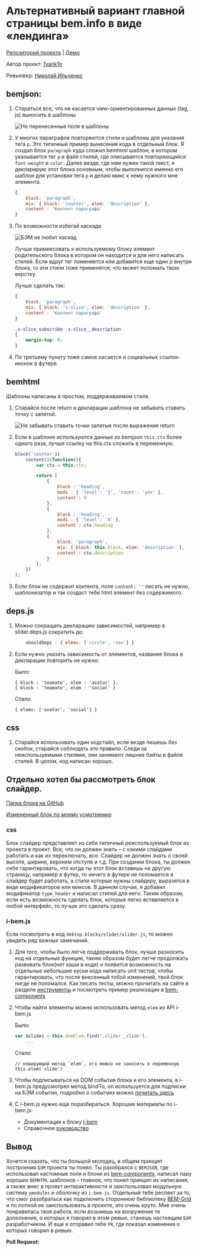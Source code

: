 # Альтернативный вариант главной страницы bem.info в виде «лендинга»

[Репозиторий проекта](https://github.com/1vank1n/bem-landing) | [Демо](https://1vank1n.github.io/bem-landing/ )

Автор проект: [1vank1n](https://github.com/1vank1n )

Ревьювер: [Николай Ильченко](https://ru.bem.info/authors/ilchenko-nikolay/ )

## bemjson:
1. Стараться все, что не касается view-ориентированных данных (tag, js) выносить в шаблоны

    ![Не перенесенные поля в шаблоны](https://img-fotki.yandex.ru/get/4425/246231603.0/0_149153_ddf80a5c_orig.png )

2. У многих параграфов повторяются стили и шаблоны для указания тега `p`. Это типичный пример вынесения кода в отдельный блок.
    Я создал блок `paragraph` куда сложил bemhtml шаблон, в котором указывается тег `p` и файл стилей, где описывается повторяющийся `font-weight` и `color`. Далее везде, где нам нужен такой текст, я декларирую этот блока основным, чтобы выполнился именно его шаблон для установки тега `p` и делаю микс к нему нужного мне элемента.

    ```js
    {
        block: 'paragraph',
        mix: { block: 'counter', elem: 'description' },
        content : 'Контент параграфа'
    }
    ```

3. По возможности избегай каскада

    ![БЭМ не любит каскад](https://img-fotki.yandex.ru/get/15524/246231603.0/0_149154_316c1b54_orig.png )

    Лучше примиксовать к используемому блоку элемент родительского блока в котором он находится и для него написать стилей. Если вдруг тег поменяется или добавится еще один p внутри блока, то эти стили тоже применятся, что может поломать твою верстку.

    Лучше сделать так:

    ```js
    {
        block: 'paragraph',
        mix: { block: 's-slice', elem: 'description' },
        content : 'Контент параграфа'
    }
    ```

    ```css
    .s-slice_subscribe .s-slice__description
    {
        margin-top: 0;
    }
    ```

4. По третьему пункту тоже самое касается и социальных ссылок-иконок в футере.

## bemhtml
Шаблоны написаны в простом, поддерживаемом стиле.

1. Cтарайся после return и декларации шаблона не забывать ставить точку с запятой.

    ![Не забывать ставить точки запятые после выражения return](https://img-fotki.yandex.ru/get/15523/246231603.0/0_149155_5a13f7c9_orig.png )

2. Если в шаблоне используются данные из bemjson `this.ctx` более одного раза, лучше ссылку на this.ctx сложить в переменную.

    ```js
    block('counter')(
        content()(function(){
            var ctx = this.ctx;

            return [
                {
                    block : 'heading',
                    mods : { 'level': '3', 'count': 'yes' },
                    content : 0
                },
                {
                    block : 'heading',
                    mods : { 'level': '4' },
                    content : ctx.heading
                },
                {
                    block: 'paragraph',
                    mix: { block: this.block, elem: 'description' },
                    content : ctx.description
                }
            ];
        })
    );
    ```

3. Если блок не содержит контента, поле `content: ''` писать не нужно, шаблонизатор и так создаст тебе html элемент без содержимого.

## deps.js
1. Можно сокращать декларацию зависимостей, например в slider.deps.js сократить до:

    ```js
        shouldDeps : { elems: ['circle', 'nav'] }
    ```

2. Если нужно указать зависимость от элементов, название блока в декларации повторять не нужно:

    Было:

    ```
    { block : 'teamate', elem : 'avatar' },
    { block : 'teamate', elem : 'social' }
    ```

    Стало:

    ```
    { elems: ['avatar', 'social'] }
    ```

## css
1. Старайся использовать один кодстайл, если везде пишешь без скобок, старайся соблюдать это правило. Следи за неиспользуемыми стилями, они занимают лишнее байты в файле стилей. В целом, код написан хорошо.

## Отдельно хотел бы рассмотреть блок слайдер.
[Папка блока на GitHub](https://github.com/1vank1n/bem-landing/tree/b0a8a2b0cb26f7f9a866cf536800934f4521a402/desktop.blocks/slider )

[Измененный блок по моему усмотрению](https://github.com/tavriaforever/bem-landing/tree/master/desktop.blocks/slider )

### css
Блок слайдер представляет из себя типичный реиспользуемый блок из проекта в проект. Все, что он должен знать – с какими слайдами работать и как их переключать, все. Слайдер не должен знать о своей высоте, ширине, верхнем отступе и т.д. При создании блока, ты должен себе гарантировать, что когда ты этот блок вставишь на другую страницу, например в футер, то ничего в футере не поломается и слайдер будет работать, а стили которые нужны слайдеру, выразятся в виде модификаторов или миксов. В данном случае, я добавил модификатор `type_header` и написал стилей для него. Таким образом, если есть возможность сделать блок, которые легко вставляется в любой интерфейс, то лучше это сделать сразу.

### i-bem.js
Если посмотреть в код `dektop.blocks/slider/slider.js`, то можно увидеть ряд важных замечаний.
1. Для того, чтобы было легче поддерживать блок, лучше разносить код на отдельные функции, таким образом будет легче продолжать развивать блок(нет каши в коде) и появится возможность на отдельные небольшие куски кода написать unit тестов, чтобы гарантировать, что после внесенный тобой изменений, твой блок нигде не поломался. Как писать тесты, можно прочитать на сайте в разделе [инструменты](https://ru.bem.info/tools/bem/enb-bem-specs/) и посмотреть пример реализации в [bem-components](https://github.com/bem/bem-components)

2. Чтобы найти элементы можно использовать метод `elem` из API i-bem.js

    Было:

    ```js
    var $slides = this.domElem.find('.slider__slide'),
        ...
    ```

    Стало:

    ```
    // кеширующий метод `elem`, его можно не заносить в переменную
    this.elem('slide')
    ```

3. Чтобы подписываться на DOM события блока и его элемента, в i-bem.js предусмотрел метод bindTo, on используется для подписки на БЭМ события, подробно о событиях можно [почитать здесь](https://ru.bem.info/technology/i-bem/2.3.0/i-bem-js/#events)

4. С i-bem.js нужно еще поразбираться. Хорошие материалы по i-bem.js:

    - Документация к блоку [i-bem](https://ru.bem.info/libs/bem-bl/dev/desktop/i-bem/docs/)
    - Cправочное [руководство](https://ru.bem.info/tutorials/bem-js-tutorial/)

## Вывод

Хочется сказать, что ты большой молодец, в общем принцип построения `БЭМ` проекта ты понял. Ты разобрался c `BEMJSON`, где использовал кастомные поля и блоки из [bem-components](https://github.com/bem/bem-components ), написал пару хороших `BEMHTML` шаблонов – главное, что понял принцип их написания, а также внес в проект интерактивности и заиспользовал модульную систему `ymodules` и оболочку из `i-bem.js`. Отдельный тебе респект за то, что смог разобраться как подключить стороннюю библиотеку [BEM-Grid](https://github.com/verybigman/bem-grid) и по полной ее заиспользовать в проекте, это очень круто. Мне очень понравилась твоя работа, если возьмешь на вооружение те дополнения, о которых я говорил в этом ревью, станешь настоящим `БЭМ` разработчиком. И еще я отправил тебе `PR`, где показал изменения о которых говорил в ревью.

**Pull Request:**
